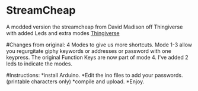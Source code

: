 # StreamCheap
A modded version the streamcheap from David Madison off Thingiverse with added Leds and extra modes
[Thingiverse](https://www.thingiverse.com/thing:2822140)


#Changes from original:
4 Modes to give us more shortcuts.
Mode 1-3 allow you regurgitate giphy keywords or addresses or password with one keypress.
The original Function Keys are now part of mode 4.
I've added 2 leds to indicate the modes.

#Instructions:
  *install Arduino.
  *Edit the ino files to add your passwords. (printable characters only)
  *compile and upload.
  *Enjoy.


